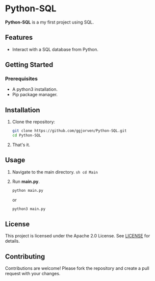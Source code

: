 # Python-SQL

**Python-SQL** is a my first project using SQL.

## Features

- Interact with a SQL database from Python.

## Getting Started

### Prerequisites

- A python3 installation.
- Pip package manager.

## Installation

1. Clone the repository:
    ```sh
    git clone https://github.com/ggjorven/Python-SQL.git
    cd Python-SQL
    ```

2. That's it.

## Usage
1. Navigate to the main directory.
    ``sh
    cd Main
    ``

2. Run **main.py**.
    ```sh
    python main.py
    ```
    or
    ```sh
    python3 main.py
    ```

## License
This project is licensed under the Apache 2.0 License. See [LICENSE](LICENSE.txt) for details.

## Contributing
Contributions are welcome! Please fork the repository and create a pull request with your changes.
